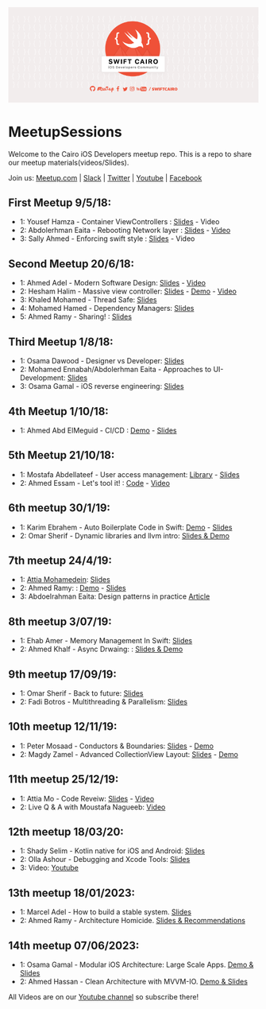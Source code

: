 <p align="center">
  <img alt="SwiftCairo: A cairo based Meetup group" src="https://github.com/SwiftCairo/MeetupSessions/blob/master/cover-pic.png">
</p>

# MeetupSessions
Welcome to the Cairo iOS Developers meetup repo. This is a repo to share our meetup materials(videos/Slides). 

Join us: [Meetup.com](https://www.meetup.com/Swift-Cairo-iOS-Developers-Meetup/) | 
[Slack](https://join.slack.com/t/swiftcairo/shared_invite/enQtMzUwMzI4ODc4NDMyLTM5NTQyYjFhZGJkNThjZjhmZTIxNmU4MDI1MDJjNDI5NDI5YWNjY2NkOTU1MDc3NzJjNjViZGMzMDljZWU2Zjk) 
| [Twitter](http://twitter.com/swiftcairo/) | [Youtube](https://www.youtube.com/channel/UC35fDS6vgZSdHol5WguMqEg?) | [Facebook](http://facebook.com/swiftcairo/)

## First Meetup 9/5/18: 
- 1: Yousef Hamza - Container ViewControllers : [Slides](https://github.com/SwiftCairo/MeetupSessions/blob/master/1st%20Meetup-May%202018/Instabug-Meetup.key) - Video
- 2: Abdolerhman Eaita - Rebooting Network layer : [Slides](https://github.com/Yoloabdo/RebootingNetwork/blob/master/Rebooting%20Network.key) - [Video](https://www.youtube.com/watch?v=4SQnPJao40g&t=1028s)
- 3: Sally Ahmed - Enforcing swift style : [Slides](https://github.com/SwiftCairo/MeetupSessions/blob/master/1st%20Meetup-May%202018/how%20can%20i%20enforce%20swift%20style%20-%20Sally%20Ahmed.pdf) - Video


## Second Meetup 20/6/18: 
- 1: Ahmed Adel - Modern Software Design: [Slides](https://github.com/SwiftCairo/MeetupSessions/blob/master/2nd%20Meetup-Jun2018/Modern%20Software%20Design.pdf) - [Video](https://youtu.be/DrTPet0NVo4)
- 2: Hesham Halim - Massive view controller: [Slides](https://github.com/SwiftCairo/MeetupSessions/blob/master/2nd%20Meetup-Jun2018/Massive%20View%20Controller/Massive-View-Controller.pdf) - [Demo](https://github.com/SwiftCairo/MeetupSessions/tree/master/2nd%20Meetup-Jun2018/Massive%20View%20Controller/MVVMSample-master) - [Video](https://youtu.be/4MmhcvS7FHg)
- 3: Khaled Mohamed - Thread Safe: [Slides](https://github.com/SwiftCairo/MeetupSessions/blob/master/2nd%20Meetup-Jun2018/Threadsafe/Instabug_iOS.key)
- 4: Mohamed Hamed - Dependency Managers: [Slides](https://github.com/SwiftCairo/MeetupSessions/blob/master/2nd%20Meetup-Jun2018/Dependency%20Managers.pdf)
- 5: Ahmed Ramy - Sharing! : [Slides](https://github.com/SwiftCairo/MeetupSessions/blob/master/2nd%20Meetup-Jun2018/Blogging%20Session.key) 


## Third Meetup 1/8/18: 
- 1: Osama Dawood - Designer vs Developer: [Slides](https://github.com/SwiftCairo/MeetupSessions/tree/master/3rd%20Meetup-%20Aug2018/UI-Approaches)
- 2: Mohamed Ennabah/Abdolerhman Eaita - Approaches to UI-Development: [Slides](https://github.com/SwiftCairo/MeetupSessions/blob/master/3rd%20Meetup-%20Aug2018/Osama-Presentation.pdf)
- 3: Osama Gamal - iOS reverse engineering: [Slides](https://github.com/SwiftCairo/MeetupSessions/blob/master/3rd%20Meetup-%20Aug2018/iOSReverseEngineering1.2.pdf)


## 4th Meetup 1/10/18: 
- 1: Ahmed Abd ElMeguid - CI/CD : [Demo](https://github.com/SwiftCairo/MeetupSessions/tree/master/4th%20Meetup-%20Oct2018/CI-Meguid/Demo/travis-ci-pipeline-master) - [Slides](https://github.com/SwiftCairo/MeetupSessions/blob/master/4th%20Meetup-%20Oct2018/CI-Meguid/Slides/CI_CD%20on%20iOS.pdf)


## 5th Meetup 21/10/18: 
- 1: Mostafa Abdellateef - User access management: [Library](https://github.com/mmabdelateef/Koosa) - [Slides](https://speakerdeck.com/mmabdelateef/access-control-management-with-swift)
- 2: Ahmed Essam - Let's tool it! : [Code](https://github.com/aessam/SwiftCairoToolsDemo) - [Video](https://www.youtube.com/watch?v=c5c42DneGdY)

## 6th meetup 30/1/19:
- 1: Karim Ebrahem - Auto Boilerplate Code in Swift: [Demo](https://github.com/KarimEbrahemAbdelaziz/SwiftCairoTalk) - [Slides](https://github.com/SwiftCairo/MeetupSessions/blob/master/6th%20meetup/Auto%20Boilerplate%20Code%20in%20Swift.key)
- 2: Omar Sherif - Dynamic libraries and llvm intro: [Slides & Demo]()

## 7th meetup 24/4/19:
- 1: [Attia Mohamedein](https://twitter.com/attiamothedev): [Slides](https://speakerdeck.com/attiamohamedein/intro-to-reactive-programming-in-ios-using-rxswift)
- 2: Ahmed Ramy: : [Demo](https://github.com/ARamy23/Vapor-Init) - [Slides]()
- 3: Abdoelrahman Eaita: Design patterns in practice [Article](https://blog.usejournal.com/practical-uses-of-design-patterns-in-ios-development-command-pattern-c58941d6cc99)

## 8th meetup 3/07/19:
- 1: Ehab Amer - Memory Management In Swift: [Slides](https://www.dropbox.com/s/9yy7jyjlrjevf72/Memory%20Managment.zip?dl=0)
- 2: Ahmed Khalf -  Async Drwaing: : [Slides & Demo](https://github.com/ahmedk92/AsyncDrawing)

## 9th meetup 17/09/19:
- 1: Omar Sherif - Back to future: [Slides](https://github.com/cg-jedi/Swift_Cairo_Talk_2)
- 2: Fadi Botros - Multithreading & Parallelism: [Slides](https://github.com/SwiftCairo/MeetupSessions/tree/master/9th%20meetup/Fadi%20Botros)

## 10th meetup 12/11/19:
- 1: Peter Mosaad - Conductors & Boundaries: [Slides](https://github.com/SwiftCairo/MeetupSessions/blob/master/10th%20meetup/CONDUCTORS.pptx) - [Demo](https://github.com/PeterMosaad/conductors-demo)
- 2: Magdy Zamel - Advanced CollectionView Layout: [Slides](https://drive.google.com/open?id=1VEPyfL3a4iqIU6gnQxDPftiF1KkIgsOl) - [Demo](https://github.com/MagdyZamel/MSZCollectionViewLayout)

## 11th meetup 25/12/19:
- 1: Attia Mo - Code Reveiw: [Slides](https://github.com/SwiftCairo/MeetupSessions/blob/master/11th%20meetup/AttiaMo%20-%20CodeReview.pdf) - [Video](https://www.youtube.com/watch?v=NRHoElHgekE)
- 2: Live Q & A with Moustafa Nagueeb: [Video](https://www.youtube.com/watch?v=QTD1_ru9kY0)
## 12th meetup 18/03/20:
- 1: Shady Selim - Kotlin native for iOS and Android: [Slides](https://www.slideshare.net/bagaa/kotlin-native-for-ios-and-android)
- 2: Olla Ashour - Debugging and Xcode Tools: [Slides](https://github.com/SwiftCairo/MeetupSessions/blob/master/12th/Advanced%20Debugging%20and%20Xcode%20Tips.pdf)
- 3: Video: [Youtube](https://www.youtube.com/watch?v=FxihiBN1f60&fbclid=IwAR2tIwP5EhpAC_BcqRNODffyzuARz8VxY1JOrFkZEmd3aQ8ilvsqf2yq7Jw)

## 13th meetup 18/01/2023: 
- 1: Marcel Adel - How to build a stable system. [Slides](https://github.com/SwiftCairo/MeetupSessions/tree/master/13th%20meetup/How%20to%20build%20a%20stable%20system)
- 2: Ahmed Ramy - Architecture Homicide. [Slides & Recommendations](https://github.com/SwiftCairo/MeetupSessions/tree/master/13th%20meetup/Architecture%20Homicide)

## 14th meetup 07/06/2023: 
- 1: Osama Gamal - Modular iOS Architecture: Large Scale Apps. [Demo & Slides](https://github.com/SwiftCairo/MeetupSessions/tree/master/14th%20meetup%20-%20June%202023/Modular%20iOS%20Architecture)
- 2: Ahmed Hassan - Clean Architecture with MVVM-IO. [Demo & Slides](https://github.com/SwiftCairo/MeetupSessions/tree/master/14th%20meetup%20-%20June%202023/Clean%20Architecture%20With%20MVVM)

All Videos are on our [Youtube channel](https://www.youtube.com/swiftcairo) so subscribe there!


